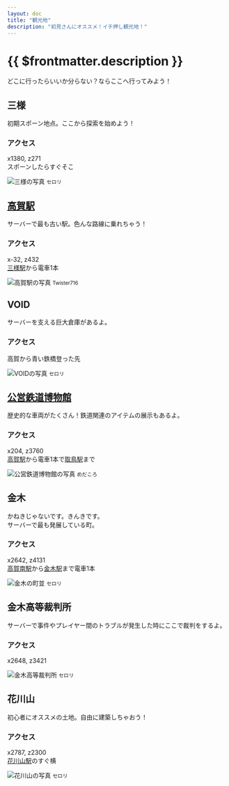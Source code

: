 ```yaml
---
layout: doc
title: "観光地"
description: "初見さんにオススメ！イチ押し観光地！"
---
```


# {{ $frontmatter.description }}
どこに行ったらいいか分らない？ならここへ行ってみよう！

## 三様
初期スポーン地点。ここから探索を始めよう！  
### アクセス
x1380, z271  
スポーンしたらすぐそこ

![三様の写真](/img/tour/sanyo.png)
<small>セロリ</small>

## [高賀駅](/station/stations/koka.md)
サーバーで最も古い駅。色んな路線に乗れちゃう！ 
### アクセス 
x-32, z432  
[三様駅](/station/stations/sanyo.md)から電車1本

![高賀駅の写真](/img/tour/koka.png)
<small>Twister716</small>

## VOID
サーバーを支える巨大倉庫があるよ。
### アクセス
高賀から青い鉄橋登った先

![VOIDの写真](/img/tour/void.png)
<small>セロリ</small>

## [公営鉄道博物館](/tour/landmark/hakubutukan.md)
歴史的な車両がたくさん！鉄道関連のアイテムの展示もあるよ。  
### アクセス
x204, z3760  
[高賀駅](/station/stations/koka.md)から電車1本で[取鳥駅](/station/stations/tottori.md)まで

![公営鉄道博物館の写真](/img/tour/hakubutukan.png)
<small>めだころ</small>

## 金木
かねきじゃないです。きんきです。  
サーバーで最も発展している町。
### アクセス
x2642, z4131  
[高賀南駅](/station/stations/kokaminami.md)から[金木駅](/station/stations/kinki.md)まで電車1本

![金木の町並](/img/tour/kinki.png)
<small>セロリ</small>

## 金木高等裁判所
サーバーで事件やプレイヤー間のトラブルが発生した時にここで裁判をするよ。
### アクセス
x2648, z3421

![金木高等裁判所](/img/tour/koutousaibansho.png)
<small>セロリ</small>

## 花川山
初心者にオススメの土地。自由に建築しちゃおう！  
### アクセス
x2787, z2300  
[花川山駅](/station/stations/kasenyama.md)のすぐ横

![花川山の写真](/img/tour/kasenyama.png)
<small>セロリ</small>